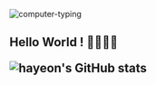 
![computer-typing](https://user-images.githubusercontent.com/81798537/157266008-fd6fd1bf-df82-41ec-b2cb-c18d510f8f76.gif)
<h2>Hello World ! 🖤👩🏻‍💻</>
  <p>


![hayeon's GitHub stats](https://github-readme-stats.vercel.app/api?username=hayeon&theme=material-palenight&show_icons=true)


